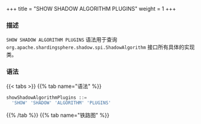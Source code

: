 +++
title = "SHOW SHADOW ALGORITHM PLUGINS"
weight = 1
+++

### 描述

`SHOW SHADOW ALGORITHM PLUGINS` 语法用于查询 `org.apache.shardingsphere.shadow.spi.ShadowAlgorithm` 接口所有具体的实现类。

### 语法

{{< tabs >}}
{{% tab name="语法" %}}
```sql
showShadowAlgorithmPlugins ::=
  'SHOW' 'SHADOW' 'ALGORITHM' 'PLUGINS'
```
{{% /tab %}}
{{% tab name="铁路图" %}}
<iframe frameborder="0" name="diagram" id="diagram" width="100%" height="100%"></iframe>
{{% /tab %}}
{{< /tabs >}}

### 返回值说明

| 列            | 说明     |
|--------------|--------|
| type         | 类型     |
| type_aliases | 类型别名   |
| description  | 描述     |

### 示例

- 查询 `org.apache.shardingsphere.shadow.spi.ShadowAlgorithm` 接口的所有实现类

```sql
SHOW SHADOW ALGORITHM PLUGINS
```

```sql
SHOW SHADOW ALGORITHM PLUGINS;
+-------------+--------------+-------------+
| type        | type_aliases | description |
+-------------+--------------+-------------+
| SQL_HINT    |              |             |
| REGEX_MATCH |              |             |
| VALUE_MATCH |              |             |
+-------------+--------------+-------------+
3 rows in set (0.37 sec)
```

### 保留字

`SHOW`、`SHADOW`、`ALGORITHM`、`PLUGINS`

### 相关链接

- [保留字](/cn/user-manual/shardingsphere-proxy/distsql/syntax/reserved-word/)
